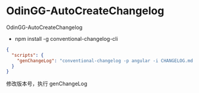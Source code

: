 # OdinGG-AutoCreateChangelog

OdinGG-AutoCreateChangelog

- npm install -g conventional-changelog-cli

```json
{
  "scripts": {
    "genChangeLog": "conventional-changelog -p angular -i CHANGELOG.md -s -r 0"
  }
}
```

修改版本号，执行 genChangeLog
